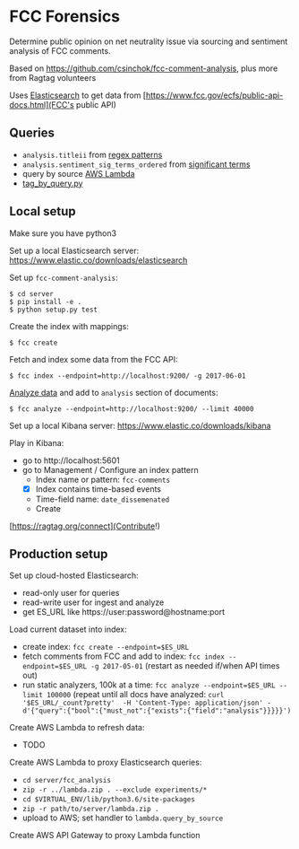 # FCC Forensics
Determine public opinion on net neutrality issue via sourcing and sentiment analysis of FCC comments.

Based on https://github.com/csinchok/fcc-comment-analysis, plus more from Ragtag volunteers

Uses [Elasticsearch](https://www.elastic.co/) to get data from [https://www.fcc.gov/ecfs/public-api-docs.html](FCC's public API)

## Queries

- `analysis.titleii` from [regex patterns](https://github.com/RagtagOpen/fccforensics/blob/master/server/fcc_analysis/analyzers.py#L14)
- `analysis.sentiment_sig_terms_ordered` from [significant terms](https://github.com/RagtagOpen/fccforensics/blob/master/sig_terms.md)
- query by source [AWS Lambda](https://github.com/RagtagOpen/fccforensics/blob/master/server/fcc_analysis/lambda.py)
- [tag_by_query.py](https://github.com/RagtagOpen/fccforensics/blob/master/server/fcc_analysis/experiements/tag_by_query.py)

## Local setup

Make sure you have python3

Set up a local Elasticsearch server: https://www.elastic.co/downloads/elasticsearch

Set up `fcc-comment-analysis`:

    $ cd server
    $ pip install -e .
    $ python setup.py test

Create the index with mappings:

    $ fcc create

Fetch and index some data from the FCC API:

    $ fcc index --endpoint=http://localhost:9200/ -g 2017-06-01

[Analyze data](https://github.com/RagtagOpen/fccforensics/blob/master/server/fcc_analysis/analyzers.py) and add to `analysis` section of documents:

    $ fcc analyze --endpoint=http://localhost:9200/ --limit 40000

Set up a local Kibana server: https://www.elastic.co/downloads/kibana

Play in Kibana:
- go to http://localhost:5601
- go to Management / Configure an index pattern
  - Index name or pattern: `fcc-comments`
  - [x] Index contains time-based events
  - Time-field name: `date_dissemenated`
  - Create

[https://ragtag.org/connect](Contribute!)


## Production setup

Set up cloud-hosted Elasticsearch:
- read-only user for queries
- read-write user for ingest and analyze
- get ES_URL like https://user:password@hostname:port

Load current dataset into index:
- create index: `fcc create --endpoint=$ES_URL`
- fetch comments from FCC and add to index: `fcc index --endpoint=$ES_URL -g 2017-05-01` (restart as needed if/when API times out)
- run static analyzers, 100k at a time: `fcc analyze --endpoint=$ES_URL --limit 100000` (repeat until all docs have analyzed: `curl '$ES_URL/_count?pretty'  -H 'Content-Type: application/json' -d'{"query":{"bool":{"must_not":{"exists":{"field":"analysis"}}}}}')`

Create AWS Lambda to refresh data:
- TODO

Create AWS Lambda to proxy Elasticsearch queries:
- `cd server/fcc_analysis`
- `zip -r ../lambda.zip . --exclude experiments/*`
- `cd $VIRTUAL_ENV/lib/python3.6/site-packages`
- `zip -r path/to/server/lambda.zip .`
- upload to AWS; set handler to `lambda.query_by_source`

Create AWS API Gateway to proxy Lambda function

